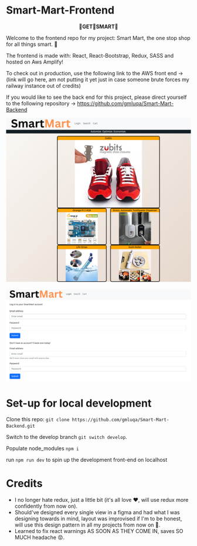 # Smart-Mart-Frontend

<p align="center">
<b>
👔GET👔SMART👔
</b>
</p>

Welcome to the frontend repo for my project: Smart Mart, the one stop shop for all things smart. 🔧

The frontend is made with: React, React-Bootstrap, Redux, SASS and hosted on Aws Amplify!

To check out in production, use the following link to the AWS front end -> (link will go here, am not putting it yet just in case someone brute forces my railway instance out of credits)

If you would like to see the back end for this project, please direct yourself to the following repository -> https://github.com/gmluqa/Smart-Mart-Backend

![view 1](./readme/img/view1.png)

![view 2](./readme/img/view2.png)

# Set-up for local development

Clone this repo: `git clone https://github.com/gmluqa/Smart-Mart-Backend.git`

Switch to the develop branch `git switch develop`.

Populate node_modules `npm i`

run `npm run dev` to spin up the development front-end on localhost

# Credits

- I no longer hate redux, just a little bit (it's all love ❤️, will use redux more confidently from now on).
- Should've designed every single view in a figma and had what I was designing towards in mind, layout was improvised if I'm to be honest, will use this design pattern in all my projects from now on 🌈.
- Learned to fix react warnings AS SOON AS THEY COME IN, saves SO MUCH headache 😡.
